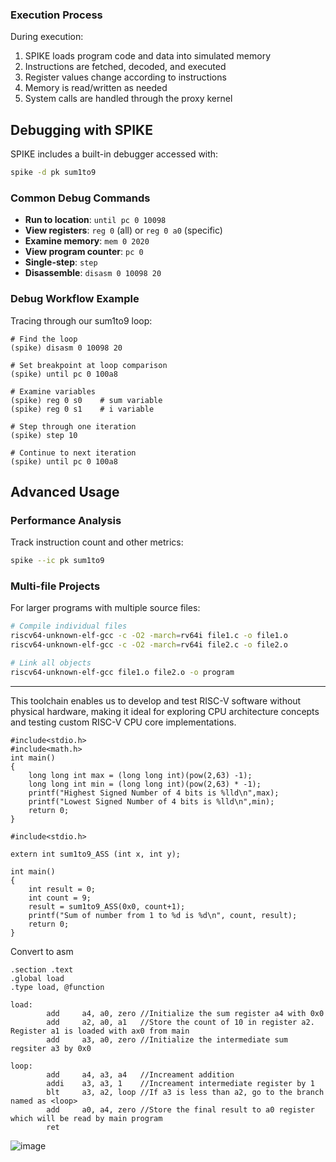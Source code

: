 ### Execution Process
During execution:
1. SPIKE loads program code and data into simulated memory
2. Instructions are fetched, decoded, and executed
3. Register values change according to instructions
4. Memory is read/written as needed
5. System calls are handled through the proxy kernel

## Debugging with SPIKE
SPIKE includes a built-in debugger accessed with:

```bash
spike -d pk sum1to9
```

### Common Debug Commands
- **Run to location**: `until pc 0 10098`
- **View registers**: `reg 0` (all) or `reg 0 a0` (specific)
- **Examine memory**: `mem 0 2020`
- **View program counter**: `pc 0`
- **Single-step**: `step`
- **Disassemble**: `disasm 0 10098 20`

### Debug Workflow Example
Tracing through our sum1to9 loop:

```
# Find the loop
(spike) disasm 0 10098 20

# Set breakpoint at loop comparison
(spike) until pc 0 100a8

# Examine variables
(spike) reg 0 s0    # sum variable
(spike) reg 0 s1    # i variable

# Step through one iteration
(spike) step 10

# Continue to next iteration
(spike) until pc 0 100a8
```

## Advanced Usage
### Performance Analysis
Track instruction count and other metrics:

```bash
spike --ic pk sum1to9
```

### Multi-file Projects
For larger programs with multiple source files:

```bash
# Compile individual files
riscv64-unknown-elf-gcc -c -O2 -march=rv64i file1.c -o file1.o
riscv64-unknown-elf-gcc -c -O2 -march=rv64i file2.c -o file2.o

# Link all objects
riscv64-unknown-elf-gcc file1.o file2.o -o program
```

---

This toolchain enables us to develop and test RISC-V software without physical hardware, making it ideal for exploring CPU architecture concepts and testing custom RISC-V CPU core implementations.

```
#include<stdio.h>
#include<math.h>
int main()
{
	long long int max = (long long int)(pow(2,63) -1);
	long long int min = (long long int)(pow(2,63) * -1);
	printf("Highest Signed Number of 4 bits is %lld\n",max);
	printf("Lowest Signed Number of 4 bits is %lld\n",min);
	return 0;
}
```
```
#include<stdio.h>

extern int sum1to9_ASS (int x, int y);

int main()
{
	int result = 0;
	int count = 9;
	result = sum1to9_ASS(0x0, count+1);
	printf("Sum of number from 1 to %d is %d\n", count, result);
	return 0;
}
```
Convert to asm

```
.section .text
.global load
.type load, @function

load:
        add     a4, a0, zero //Initialize the sum register a4 with 0x0
        add     a2, a0, a1   //Store the count of 10 in register a2. Register a1 is loaded with ax0 from main
        add     a3, a0, zero //Initialize the intermediate sum regsiter a3 by 0x0

loop:
        add     a4, a3, a4   //Increament addition
        addi    a3, a3, 1    //Increament intermediate register by 1
        blt     a3, a2, loop //If a3 is less than a2, go to the branch named as <loop>
        add     a0, a4, zero //Store the final result to a0 register which will be read by main program
        ret
```
![image](https://github.com/user-attachments/assets/f9b4f4dd-2008-41f5-baa7-f33c4cb5a456)
